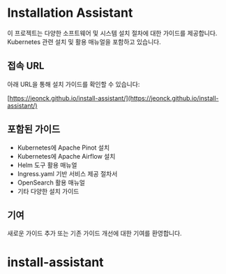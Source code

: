 # Installation Assistant

이 프로젝트는 다양한 소프트웨어 및 시스템 설치 절차에 대한 가이드를 제공합니다. Kubernetes 관련 설치 및 활용 매뉴얼을 포함하고 있습니다.

## 접속 URL

아래 URL을 통해 설치 가이드를 확인할 수 있습니다:

[https://jeonck.github.io/install-assistant/](https://jeonck.github.io/install-assistant/)

## 포함된 가이드

*   Kubernetes에 Apache Pinot 설치
*   Kubernetes에 Apache Airflow 설치
*   Helm 도구 활용 매뉴얼
*   Ingress.yaml 기반 서비스 제공 절차서
*   OpenSearch 활용 매뉴얼
*   기타 다양한 설치 가이드

## 기여

새로운 가이드 추가 또는 기존 가이드 개선에 대한 기여를 환영합니다.
# install-assistant
